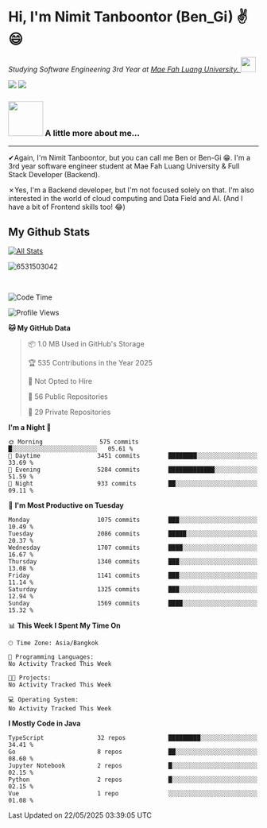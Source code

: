 # Hi, I'm Nimit Tanboontor (Ben_Gi) ✌😄
<p><em>Studying Software Engineering 3rd Year at <a href="https://en.mfu.ac.th/home.html"> Mae Fah Luang University.
</a><img src="https://media.giphy.com/media/WUlplcMpOCEmTGBtBW/giphy.gif" width="30"> </em></p>


[![](https://img.shields.io/badge/linkedin-%230077B5.svg?style=for-the-badge&logo=linkedin)]([https://www.linkedin.com/in/thanaphoom-babparn/](https://www.linkedin.com/in/nimit-tanbooutor-798139246/))
[![](https://img.shields.io/badge/Medium-12100E?style=for-the-badge&logo=medium&logoColor=white)](https://medium.com/@nimittanbooutor)

### <img src="https://media.giphy.com/media/VgCDAzcKvsR6OM0uWg/giphy.gif" width="70"> A little more about me...  

<hr> <!-- Horizontal line -->

&#10004;Again, I'm Nimit Tanboontor, but you can call me Ben or Ben-Gi 😁. I'm a 3rd year software engineer student at Mae Fah Luang University & Full Stack Developer (Backend).

&#10007;Yes, I'm a Backend developer, but I'm not focused solely on that. I'm also interested in the world of cloud computing and Data Field and AI. (And I have a bit of Frontend skills too! 😂)


## My Github Stats

[![All Stats](https://github-readme-stats.vercel.app/api?username=6531503042&show_icons=true&theme=algolia)](https://github.com/6531503042)

<p><img align="center" src="https://github-readme-streak-stats.herokuapp.com/?user=6531503042&" alt="6531503042" /></p>

<br />


<!--START_SECTION:waka-->
![Code Time](http://img.shields.io/badge/Code%20Time-525%20hrs%2038%20mins-blue)

![Profile Views](http://img.shields.io/badge/Profile%20Views-0-blue)

**🐱 My GitHub Data** 

> 📦 1.0 MB Used in GitHub's Storage 
 > 
> 🏆 535 Contributions in the Year 2025
 > 
> 🚫 Not Opted to Hire
 > 
> 📜 56 Public Repositories 
 > 
> 🔑 29 Private Repositories 
 > 
**I'm a Night 🦉** 

```text
🌞 Morning                575 commits         █░░░░░░░░░░░░░░░░░░░░░░░░   05.61 % 
🌆 Daytime                3451 commits        ████████░░░░░░░░░░░░░░░░░   33.69 % 
🌃 Evening                5284 commits        █████████████░░░░░░░░░░░░   51.59 % 
🌙 Night                  933 commits         ██░░░░░░░░░░░░░░░░░░░░░░░   09.11 % 
```
📅 **I'm Most Productive on Tuesday** 

```text
Monday                   1075 commits        ███░░░░░░░░░░░░░░░░░░░░░░   10.49 % 
Tuesday                  2086 commits        █████░░░░░░░░░░░░░░░░░░░░   20.37 % 
Wednesday                1707 commits        ████░░░░░░░░░░░░░░░░░░░░░   16.67 % 
Thursday                 1340 commits        ███░░░░░░░░░░░░░░░░░░░░░░   13.08 % 
Friday                   1141 commits        ███░░░░░░░░░░░░░░░░░░░░░░   11.14 % 
Saturday                 1325 commits        ███░░░░░░░░░░░░░░░░░░░░░░   12.94 % 
Sunday                   1569 commits        ████░░░░░░░░░░░░░░░░░░░░░   15.32 % 
```


📊 **This Week I Spent My Time On** 

```text
🕑︎ Time Zone: Asia/Bangkok

💬 Programming Languages: 
No Activity Tracked This Week

🐱‍💻 Projects: 
No Activity Tracked This Week

💻 Operating System: 
No Activity Tracked This Week
```

**I Mostly Code in Java** 

```text
TypeScript               32 repos            █████████░░░░░░░░░░░░░░░░   34.41 % 
Go                       8 repos             ██░░░░░░░░░░░░░░░░░░░░░░░   08.60 % 
Jupyter Notebook         2 repos             █░░░░░░░░░░░░░░░░░░░░░░░░   02.15 % 
Python                   2 repos             █░░░░░░░░░░░░░░░░░░░░░░░░   02.15 % 
Vue                      1 repo              ░░░░░░░░░░░░░░░░░░░░░░░░░   01.08 % 
```




 Last Updated on 22/05/2025 03:39:05 UTC
<!--END_SECTION:waka-->
